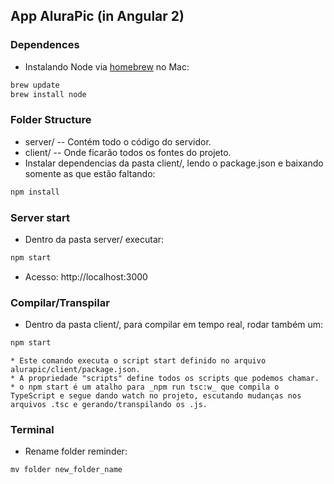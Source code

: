 ## App AluraPic (in Angular 2)

### Dependences

* Instalando Node via [homebrew](https://brew.sh/) no Mac:

```javascript
brew update
brew install node
```

### Folder Structure

* server/ -- Contém todo o código do servidor.
* client/ -- Onde ficarão todos os fontes do projeto.
* Instalar dependencias da pasta client/, lendo o package.json e baixando somente as que estão faltando:

```javascript
npm install
```

### Server start

* Dentro da pasta server/ executar:

```javascript
npm start
```

* Acesso: http://localhost:3000

### Compilar/Transpilar

* Dentro da pasta client/, para compilar em tempo real, rodar também um:

```javascript
npm start
```
    * Este comando executa o script start definido no arquivo alurapic/client/package.json.
    * A propriedade "scripts" define todos os scripts que podemos chamar.
    * o npm start é um atalho para _npm run tsc:w_ que compila o TypeScript e segue dando watch no projeto, escutando mudanças nos arquivos .tsc e gerando/transpilando os .js.

### Terminal

* Rename folder reminder:

```javascript
mv folder new_folder_name
```